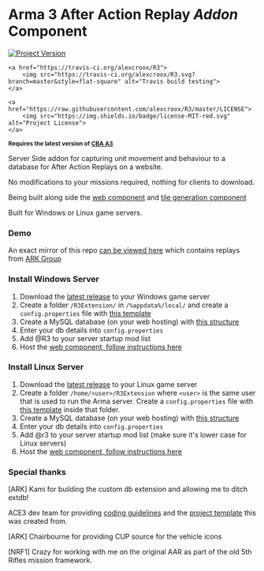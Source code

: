 
# Arma 3 After Action Replay *Addon* Component

<p>
    <a href="https://github.com/alexcroox/R3/releases/latest">
        <img src="https://img.shields.io/github/release/alexcroox/r3.svg" alt="Project Version">
    </a>    

    <a href="https://travis-ci.org/alexcroox/R3">    
        <img src="https://travis-ci.org/alexcroox/R3.svg?branch=master&style=flat-square" alt="Travis build testing">
    </a>
    
    <a href="https://raw.githubusercontent.com/alexcroox/R3/master/LICENSE">
        <img src="https://img.shields.io/badge/license-MIT-red.svg" alt="Project License">
    </a>
</p>

<p>
    <sup><strong>Requires the latest version of <a href="https://github.com/CBATeam/CBA_A3/releases">CBA A3</a><br/></strong></sup>
</p>

Server Side addon for capturing unit movement and behaviour to a database for After Action Replays on a website. 

No modifications to your missions required, nothing for clients to download.

Being built along side the [web component](https://github.com/alexcroox/R3-Web) and [tile generation component](https://github.com/alexcroox/R3-Tile-Generator)

Built for Windows or Linux game servers.

### Demo

An exact mirror of this repo [can be viewed here](https://titanmods.xyz/r3/ark/) which contains replays from [ARK Group](http://ark-group.org/)

### Install Windows Server

1. Download the [latest release](https://github.com/alexcroox/R3/releases/latest) to your Windows game server
2. Create a folder `/R3Extension/` in `/%appdata%/local/` and create a `config.properties` file with [this template](https://github.com/alexcroox/R3/blob/master/extension/config.properties)
3. Create a MySQL database (on your web hosting) with [this structure](https://github.com/alexcroox/R3-Web/blob/master/db-template.sql)
4. Enter your db details into `config.properties`
5. Add @R3 to your server startup mod list
6. Host the [web component, follow instructions here](https://github.com/alexcroox/R3-Web)

### Install Linux Server

1. Download the [latest release](https://github.com/alexcroox/R3/releases/latest) to your Linux game server
2. Create a folder `/home/<user>/R3Extension` where `<user>` is the same user that is used to run the Arma server. Create a `config.properties` file with [this template](https://github.com/alexcroox/R3/blob/master/extension/config.properties) inside that folder.
3. Create a MySQL database (on your web hosting) with [this structure](https://github.com/alexcroox/R3-Web/blob/master/db-template.sql)
4. Enter your db details into `config.properties`
5. Add @r3 to your server startup mod list (make sure it's lower case for Linux servers)
6. Host the [web component, follow instructions here](https://github.com/alexcroox/R3-Web)

### Special thanks

[ARK] Kami for building the custom db extension and allowing me to ditch extdb!

ACE3 dev team for providing [coding guidelines](http://ace3mod.com/wiki/development/coding-guidelines.html) and the [project template](https://github.com/acemod/arma-project-template) this was created from.

[ARK] Chairbourne for providing CUP source for the vehicle icons

[NRF1] Crazy for working with me on the original AAR as part of the old 5th Rifles mission framework.

